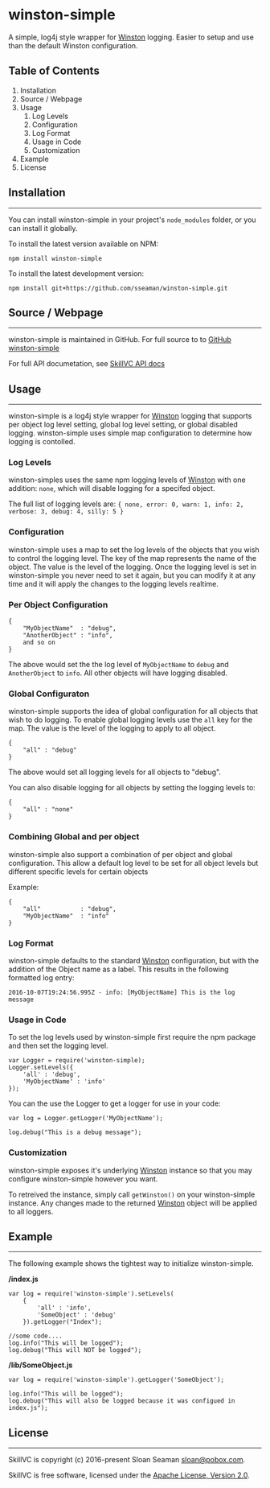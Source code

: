 # winston-simple

A simple, log4j style wrapper for [Winston](https://github.com/winstonjs/winston) logging.  Easier to setup 
and use than the default Winston configuration.

## Table of Contents
1. Installation
2. Source / Webpage
3. Usage
    1. Log Levels
    2. Configuration
    3. Log Format
    4. Usage in Code
    5. Customization
4. Example
5. License

## Installation
-----
You can install winston-simple in your project's `node_modules` folder, or you can install it globally.

To install the latest version available on NPM:

    npm install winston-simple

To install the latest development version:

    npm install git+https://github.com/sseaman/winston-simple.git

## Source / Webpage
-----
winston-simple is maintained in GitHub.  For full source to to [GitHub winston-simple](https://github.com/sseaman/winston-simple)

For full API documetation, see [SkillVC API docs](https://sseaman.github.io/winston-simple/)

## Usage
-----
winston-simple is a log4j style wrapper for [Winston](https://github.com/winstonjs/winston) logging that supports
per object log level setting, global log level setting, or global disabled logging.  winston-simple uses simple 
map configuration to determine how logging is contolled.

### Log Levels
winston-simples uses the same npm logging levels of [Winston](https://github.com/winstonjs/winston) with one 
addition: `none`, which will disable logging for a specifed object.

The full list of logging levels are:
```{ none, error: 0, warn: 1, info: 2, verbose: 3, debug: 4, silly: 5 }```

### Configuration 
winston-simple uses a map to set the log levels of the objects that you wish to control the logging level.  The
key of the map represents the name of the object.  The value is the level of the logging.  Once the logging level is set
in winston-simple you never need to set it again, but you can modify it at any time and it will apply the changes to the logging 
levels realtime.

### Per Object Configuration

```
{
	"MyObjectName"  : "debug",
	"AnotherObject" : "info",
	and so on
}
```

The above would set the the log level of `MyObjectName` to `debug` and `AnotherObject` to `info`.  All other objects will have logging disabled.

### Global Configuraton
winston-simple supports the idea of global configuration for all objects that wish to do logging.  To enable global logging levels
use the `all` key for the map.  The value is the level of the logging to apply to all object.

```
{
	"all" : "debug"
}
```
The above would set all logging levels for all objects to "debug".

You can also disable logging for all objects by setting the logging levels to:

```
{
	"all" : "none"
}
```

### Combining Global and per object
winston-simple also support a combination of per object and global configuration.  This allow a default log level to be 
set for all object levels but different specific levels for certain objects

Example:
```
{
	"all" 			: "debug",
	"MyObjectName"	: "info"
}
```

### Log Format
winston-simple defaults to the standard [Winston](https://github.com/winstonjs/winston) configuration, but with the 
addition of the Object name as a label.
This results in the following formatted log entry:

```
2016-10-07T19:24:56.995Z - info: [MyObjectName] This is the log message
```

### Usage in Code
To set the log levels used by winston-simple first require the npm package and then set the logging level.
```
var Logger = require('winston-simple);
Logger.setLevels({
	'all' : 'debug',
	'MyObjectName' : 'info'
});
```

You can the use the Logger to get a logger for use in your code:
```
var log = Logger.getLogger('MyObjectName');

log.debug("This is a debug message");
```

### Customization
winston-simple exposes it's underlying [Winston](https://github.com/winstonjs/winston) instance so that you may 
configure winston-simple however you want.  

To retreived the instance, simply call `getWinston()` on your winston-simple instance.  Any changes made to the
returned [Winston](https://github.com/winstonjs/winston) object will be applied to all loggers.

## Example
-----
The following example shows the tightest way to initialize winston-simple.

**/index.js**

```
var log = require('winston-simple').setLevels(
	{
		'all' : 'info',
		'SomeObject' : 'debug'
	}).getLogger("Index");

//some code....
log.info("This will be logged");
log.debug("This will NOT be logged");
```

**/lib/SomeObject.js**
```
var log = require('winston-simple').getLogger('SomeObject');

log.info("This will be logged");
log.debug("This will also be logged because it was configued in index.js");
```

## License
-----
SkillVC is copyright (c) 2016-present Sloan Seaman <sloan@pobox.com>.

SkillVC is free software, licensed under the [Apache License, Version 2.0](https://www.apache.org/licenses/LICENSE-2.0).